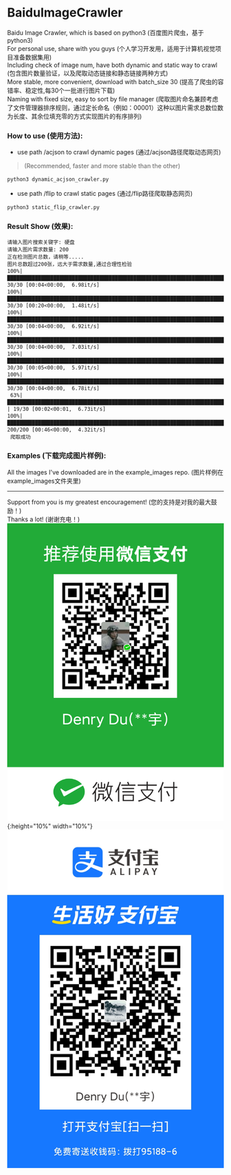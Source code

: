 # BaiduImageCrawler
Baidu Image Crawler, which is based on python3 (百度图片爬虫，基于python3)      
For personal use, share with you guys (个人学习开发用，适用于计算机视觉项目准备数据集用)     
Including check of image num, have both dynamic and static way to crawl (包含图片数量验证，以及爬取动态链接和静态链接两种方式)       
More stable, more convenient, download with batch_size 30 (提高了爬虫的容错率、稳定性,每30个一批进行图片下载)       
Naming with fixed size, easy to sort by file manager (爬取图片命名兼顾考虑了文件管理器排序规则，通过定长命名（例如：00001）这种以图片需求总数位数为长度、其余位填充零的方式实现图片的有序排列)    

### How to use (使用方法):
- use path /acjson to crawl dynamic pages (通过/acjson路径爬取动态网页) 
> (Recommended, faster and more stable than the other)
``` python
python3 dynamic_acjson_crawler.py
```
- use path /flip to crawl static pages (通过/flip路径爬取静态网页)
``` python
python3 static_flip_crawler.py
```

### Result Show (效果):
```
请输入图片搜索关键字: 硬盘
请输入图片需求数量: 200
正在检测图片总数，请稍等.....
图片总数超过200张，远大于需求数量,通过合理性检验
100%|████████████████████████████████████████████████████████████████████████████████████████████████████████████████████| 30/30 [00:04<00:00,  6.98it/s]
100%|████████████████████████████████████████████████████████████████████████████████████████████████████████████████████| 30/30 [00:20<00:00,  1.48it/s]
100%|████████████████████████████████████████████████████████████████████████████████████████████████████████████████████| 30/30 [00:04<00:00,  6.92it/s]
100%|████████████████████████████████████████████████████████████████████████████████████████████████████████████████████| 30/30 [00:04<00:00,  7.03it/s]
100%|████████████████████████████████████████████████████████████████████████████████████████████████████████████████████| 30/30 [00:05<00:00,  5.97it/s]
100%|████████████████████████████████████████████████████████████████████████████████████████████████████████████████████| 30/30 [00:04<00:00,  6.78it/s]
 63%|█████████████████████████████████████████████████████████████████████████▍                                          | 19/30 [00:02<00:01,  6.73it/s]
100%|██████████████████████████████████████████████████████████████████████████████████████████████████████████████████| 200/200 [00:46<00:00,  4.32it/s]
 爬取成功
```

### Examples (下载完成图片样例):
All the images I've downloaded are in the example_images repo. (图片样例在example_images文件夹里)


***
Support from you is my greatest encouragement! (您的支持是对我的最大鼓励！)       
Thanks a lot! (谢谢充电！)       
![wechatpay](https://github.com/DenryDu/DenryDu.github.io/blob/master/image_upload/wechat_charge.png){:height="10%" width="10%"}
![alipay](https://github.com/DenryDu/DenryDu.github.io/blob/master/image_upload/alipay_charge.jpg)

